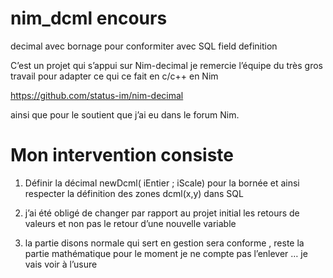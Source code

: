 # nim_dcml  encours
decimal avec bornage pour conformiter avec SQL field definition

C’est un projet qui s’appui sur Nim-decimal
je remercie l’équipe du très gros travail pour adapter ce qui ce fait en c/c++ en Nim

https://github.com/status-im/nim-decimal

ainsi que  pour le soutient que j’ai eu dans le forum Nim.

# Mon intervention consiste 

1. Définir la décimal newDcml( iEntier ; iScale) pour la bornée et ainsi respecter la définition des zones dcml(x,y) dans SQL 

2.  j’ai été obligé de changer par rapport au projet initial les retours de valeurs et non pas le retour d’une nouvelle variable

3. la partie disons normale qui sert en gestion sera conforme , reste la partie mathématique pour le moment je ne compte pas l’enlever … je vais voir à l’usure 
